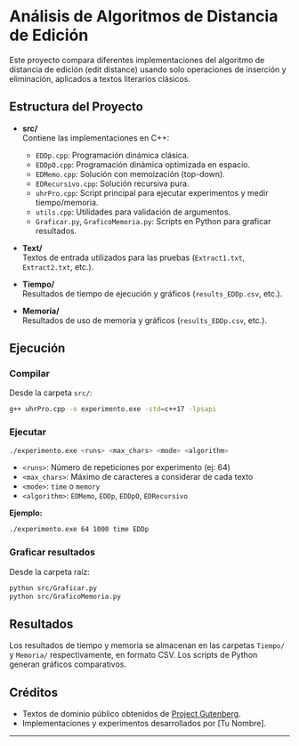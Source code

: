 # Análisis de Algoritmos de Distancia de Edición

Este proyecto compara diferentes implementaciones del algoritmo de distancia de edición (edit distance) usando solo operaciones de inserción y eliminación, aplicados a textos literarios clásicos.

## Estructura del Proyecto

- **src/**  
  Contiene las implementaciones en C++:
  - `EDDp.cpp`: Programación dinámica clásica.
  - `EDDpO.cpp`: Programación dinámica optimizada en espacio.
  - `EDMemo.cpp`: Solución con memoización (top-down).
  - `EDRecursivo.cpp`: Solución recursiva pura.
  - `uhrPro.cpp`: Script principal para ejecutar experimentos y medir tiempo/memoria.
  - `utils.cpp`: Utilidades para validación de argumentos.
  - `Graficar.py`, `GraficoMemoria.py`: Scripts en Python para graficar resultados.

- **Text/**  
  Textos de entrada utilizados para las pruebas (`Extract1.txt`, `Extract2.txt`, etc.).

- **Tiempo/**  
  Resultados de tiempo de ejecución y gráficos (`results_EDDp.csv`, etc.).

- **Memoria/**  
  Resultados de uso de memoria y gráficos (`results_EDDp.csv`, etc.).

## Ejecución

### Compilar

Desde la carpeta `src/`:

```sh
g++ uhrPro.cpp -o experimento.exe -std=c++17 -lpsapi
```

### Ejecutar

```sh
./experimento.exe <runs> <max_chars> <mode> <algorithm>
```

- `<runs>`: Número de repeticiones por experimento (ej: 64)
- `<max_chars>`: Máximo de caracteres a considerar de cada texto
- `<mode>`: `time` o `memory`
- `<algorithm>`: `EDMemo`, `EDDp`, `EDDpO`, `EDRecursivo`

**Ejemplo:**

```sh
./experimento.exe 64 1000 time EDDp
```

### Graficar resultados

Desde la carpeta raíz:

```sh
python src/Graficar.py
python src/GraficoMemoria.py
```

## Resultados

Los resultados de tiempo y memoria se almacenan en las carpetas `Tiempo/` y `Memoria/` respectivamente, en formato CSV. Los scripts de Python generan gráficos comparativos.

## Créditos

- Textos de dominio público obtenidos de [Project Gutenberg](https://www.gutenberg.org/).
- Implementaciones y experimentos desarrollados por [Tu Nombre].

---